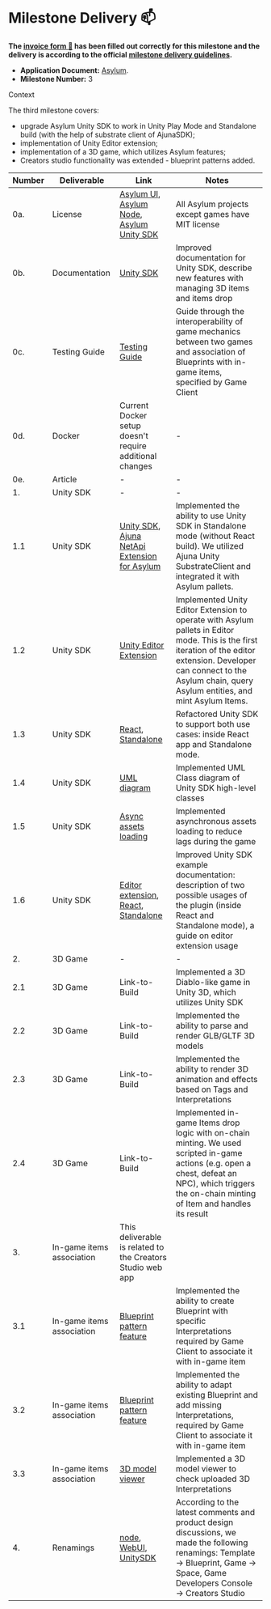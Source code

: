 # Milestone Delivery :mailbox:

**The [invoice form :pencil:](https://docs.google.com/forms/d/e/1FAIpQLSfmNYaoCgrxyhzgoKQ0ynQvnNRoTmgApz9NrMp-hd8mhIiO0A/viewform) has been filled out correctly for this milestone and the delivery is according to the official [milestone delivery guidelines](https://github.com/w3f/Grants-Program/blob/master/docs/milestone-deliverables-guidelines.md).**  

* **Application Document:** [Asylum](https://github.com/w3f/Grants-Program/blob/master/applications/asylum_follow_up_1.md).
* **Milestone Number:** 3

Context

The third milestone covers:
 - upgrade Asylum Unity SDK to work in Unity Play Mode and Standalone build (with the help of substrate client of AjunaSDK);
 - implementation of Unity Editor extension;
 - implementation of a 3D game, which utilizes Asylum features;
 - Creators studio functionality was extended - blueprint patterns added.


| Number | Deliverable | Link | Notes |
| ------------- | ------------- | ------------- |------------- |
| 0a.    | License |  [Asylum UI](https://gitlab.com/asylum-space/asylum-ui/-/blob/main/LICENSE), [Asylum Node](https://gitlab.com/asylum-space/asylum-item-nft/-/blob/main/LICENSE), [Asylum Unity SDK](https://gitlab.com/asylum-space/asylum-unity-sdk/-/blob/main/LICENSE) | All Asylum projects except games have MIT license |
| 0b.    |  Documentation | [Unity SDK](https://gitlab.com/asylum-space/asylum-unity-sdk/-/tree/main/Docs)| Improved documentation for Unity SDK, describe new features with managing 3D items and items drop |
| 0c.    | Testing Guide | [Testing Guide](https://gitlab.com/asylum-space/asylum-ui/-/blob/main/docs/testing-guide-patterns.md) | Guide through the interoperability of game mechanics between two games and association of Blueprints with in-game items, specified by Game Client |
| 0d.    | Docker | Current Docker setup doesn't require additional changes | - |
| 0e.    | Article | - | - |
| 1.     | Unity SDK | - | - |
| 1.1    | Unity SDK | [Unity SDK](https://gitlab.com/asylum-space/asylum-unity-sdk/-/commit/dc5f18fbace0b6051e14b396a2191e851c8bcfa8), [Ajuna NetApi Extension for Asylum](https://gitlab.com/asylum-space/asylum-net-api)| Implemented the ability to use Unity SDK in Standalone mode (without React build). We utilized Ajuna Unity SubstrateClient and integrated it with Asylum pallets. |
| 1.2    | Unity SDK | [Unity Editor Extension](https://gitlab.com/asylum-space/asylum-unity-sdk/-/blob/main/AsylumSDK/AsylumPlugin.cs) | Implemented Unity Editor Extension to operate with Asylum pallets in Editor mode. This is the first iteration of the editor extension. Developer can connect to the Asylum chain, query Asylum entities, and mint Asylum Items. |
| 1.3    | Unity SDK | [React](https://gitlab.com/asylum-space/asylum-unity-sdk/-/blob/main/AsylumSDK/ReactClient.cs), [Standalone](https://gitlab.com/asylum-space/asylum-unity-sdk/-/blob/main/AsylumSDK/StandaloneClient.cs) | Refactored Unity SDK to support both use cases: inside React app and Standalone mode. |
| 1.4    | Unity SDK | [UML diagram](https://gitlab.com/asylum-space/asylum-unity-sdk/-/blob/main/Docs/img/UML.png) | Implemented UML Class diagram of Unity SDK high-level classes |
| 1.5    | Unity SDK | [Async assets loading](https://gitlab.com/asylum-space/asylum-unity-sdk/-/blob/main/AsylumSDK/AsylumInterpretationAsyncHandler.cs) | Implemented asynchronous assets loading to reduce lags during the game |
| 1.6    | Unity SDK | [Editor extension](https://gitlab.com/asylum-space/asylum-unity-sdk/-/blob/main/Docs/AsylumPluginEditor.md), [React](https://gitlab.com/asylum-space/asylum-unity-sdk/-/blob/main/Docs/ReactClient.md), [Standalone](https://gitlab.com/asylum-space/asylum-unity-sdk/-/blob/main/Docs/StandaloneClient.md) | Improved Unity SDK example documentation: description of two possible usages of the plugin (inside React and Standalone mode), a guide on editor extension usage |
| 2.     | 3D Game | - | - |
| 2.1    | 3D Game | Link-to-Build | Implemented a 3D Diablo-like game in Unity 3D, which utilizes Unity SDK |
| 2.2    | 3D Game | Link-to-Build | Implemented the ability to parse and render GLB/GLTF 3D models |
| 2.3    | 3D Game | Link-to-Build | Implemented the ability to render 3D animation and effects based on Tags and Interpretations |
| 2.4    | 3D Game | Link-to-Build | Implemented in-game Items drop logic with on-chain minting. We used scripted in-game actions (e.g. open a chest, defeat an NPC), which triggers the on-chain minting of Item and handles its result |
| 3.     | In-game items association | This deliverable is related to the Creators Studio web app |
| 3.1    | In-game items association | [Blueprint pattern feature](https://gitlab.com/asylum-space/asylum-ui/-/commit/736f86fb4036afd464cb3ab139cfb626f318df78) | Implemented the ability to create Blueprint with specific Interpretations required by Game Client to associate it with in-game item |
| 3.2    | In-game items association | [Blueprint pattern feature](https://gitlab.com/asylum-space/asylum-ui/-/commit/736f86fb4036afd464cb3ab139cfb626f318df78) | Implemented the ability to adapt existing Blueprint and add missing Interpretations, required by Game Client to associate it with in-game item |
| 3.3    | In-game items association | [3D model viewer](https://gitlab.com/asylum-space/asylum-ui/-/commit/28807b7727461ce004ddb7ba30634bf1c1535c20) | Implemented a 3D model viewer to check uploaded 3D Interpretations |
| 4.     | Renamings | [node](https://gitlab.com/asylum-space/asylum-item-nft/-/commit/3fde1677386e1f84aa11c438d14f0adf297b55d4), [WebUI](https://gitlab.com/asylum-space/asylum-ui/-/commit/cd2eb4cf55232402706541e4e25be6b48df1a93a), [UnitySDK](https://gitlab.com/asylum-space/asylum-unity-sdk/-/commit/093b6872d59e7ddbce8ee5ec686e602475ed2a58) | According to the latest comments and product design discussions, we made the following renamings: Template -> Blueprint, Game -> Space, Game Developers Console -> Creators Studio |